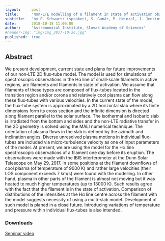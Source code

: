 ```yaml
---
layout:     post
title:      "Non-LTE modelling of a filament in state of activation observed in Hα by the IBIS interferometer"
subtitle:   "by P. Schwartz (speaker), S. Gunár, P. Heinzel, J. Jenkins, D. Long"
date:       2018-10-18 11:00:00
author:     "Astronomical Institute, Slovak Academy of Sciences"
#header-img: "img/img_2017-10-26.jpg"
published:  true
---
```


## Abstract
We present development, current state and plans for future improvements
of our non-LTE 2D flux-tube model. The model is used for simulations of
spectroscopic observations in the Hα line of small-scale filaments
in active regions, arc filaments and filaments in state of activation.
We assume that filaments of these types are composed of flux-tubes located
in the transition region and/or corona and relatively cool plasma can flow
along these flux-tubes with various velocities. In the current state of the
model, the flux-tube system is approximated by a 2D horizontal slab where
its finite dimensions form its cross section and the infinite dimension
is directed along filament parallel to the solar surface. The isothermal
and isobaric slab is irradiated from the bottom and sides and the non-LTE
radiative transfer in the 2D geometry is solved using the MALI numerical
technique. The orientation of plasma flows in the slab is defined by the
azimuth and inclination angles. Diverse unresolved plasma motions in individual
flux-tubes are included via micro-turbulence velocity as one of input parameters
of the model. At present, we are using the model for the Hα line
spectroscopic observations of a filament one day before its eruption. The observations
were made with the IBIS interferometer at the Dunn Solar Telescope on May 29, 2017.
In some positions at the filament downflows of cool plasma (of temperature of 9000 K)
and rather large velocities (their LOS component exceeds 7 km/s) were found with the
modelling. In other hand, plasma in other parts of the filament is almost not moving
but it was heated to much higher temperatures (up to 13000 K). Such results agree with
the fact that the filament is in the state of activation. Comparison of distributions
of the intensities at the Hα line centre across the filament with the model
suggests necessity of using a multi-slab model. Development of such model is planed
in a close future. Introducing variations of temperature and pressure within individual
flux-tubes is also intended.


### Downloads

[Seminar video](https://folk.uio.no/tiago/espos/videos/2018-10-18-Schwartz.mp4)
